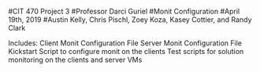 #CIT 470 Project 3
#Professor Darci Guriel
#Monit Configuration
#April 19th, 2019
#Austin Kelly, Chris Pischl, Zoey Koza, Kasey Cottier, and Randy Clark

Includes:
Client Monit Configuration File
Server Monit Configuration File
Kickstart Script to configure monit on the clients
Test scripts for solution monitoring on the clients and server VMs
